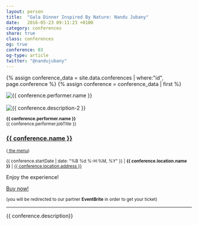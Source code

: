 ```yaml
---
layout: person
title:  "Gala Dinner Inspired By Nature: Nandu Jubany"
date:   2016-05-23 09:11:23 +0100
category: conferences
share: true
class: conferences
og: true
conference: 03
og-type: article
twitter: "@nandujubany"
---
```


{% assign conference_data = site.data.conferences | where:"id", page.conference %}
{% assign conference = conference_data | first %}
<div class="speaker">
	<div class="photo-wrapper rounded"><img src="/assets/img/speakers/{{ conference.performer.image }}" alt="{{ conference.performer.name }}" class="img-responsive"></div><br/>
	<div class="photo-wrapper rounded"><img src="/assets/img/speakers/{{ conference.performer.image-recipe }}" alt="{{ conference.description-2 }}" class="img-responsive"></div>
	<p class="text-alt"><small><strong>{{ conference.performer.name }}</strong><br/>{{ conference.performer.jobTitle }}</small></p>
	<h3 class="name"><a href="{{ conference.offers.url }}">{{ conference.name }}</a></h3>
	<p><small>(<a target="_blank" href="/assets/pdf/{{ conference.featured_doc }}"><i class="fa fa-download"></i> the menu</a>)</small></p>
	<p class="text-alt"><small>{{ conference.startDate | date: "%B %d %-H:%M, %Y" }} | <strong>{{ conference.location.name }}</strong> | <a href="{{ conference.location.googleMap }}">{{ conference.location.address }}</a></small></p>
	<div class="btns-container">
		<p>Enjoy the experience!</p>
		<a href="https://www.eventbrite.es/e/entradas-1st-world-biomimetic-challenges-and-conscience-23980115170" class="btn btn-md">Buy now!</a>
		<p><small>(you will be redirected to our partner <strong>EventBrite</strong> in order to get your ticket)</small></p>
	</div>
	<hr/>
	<p class="about text-left">{{ conference.description}} </p>
</div>